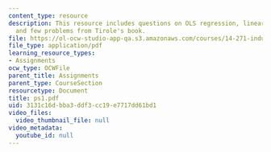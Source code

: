 ```yaml
---
content_type: resource
description: This resource includes questions on OLS regression, linear demand curves,
  and few problems from Tirole's book.
file: https://ol-ocw-studio-app-qa.s3.amazonaws.com/courses/14-271-industrial-organization-i-fall-2005/3131c16dbba3ddf3cc19e7717dd61bd1_ps1.pdf
file_type: application/pdf
learning_resource_types:
- Assignments
ocw_type: OCWFile
parent_title: Assignments
parent_type: CourseSection
resourcetype: Document
title: ps1.pdf
uid: 3131c16d-bba3-ddf3-cc19-e7717dd61bd1
video_files:
  video_thumbnail_file: null
video_metadata:
  youtube_id: null
---
```

